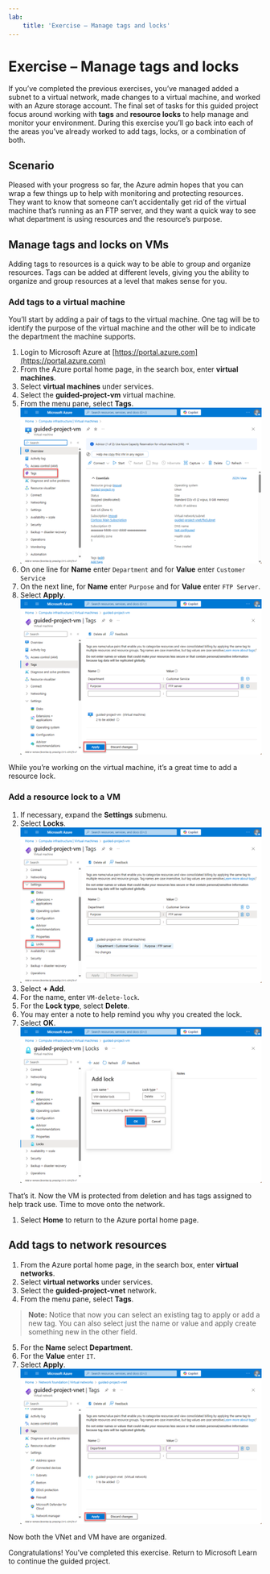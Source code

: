 ```yaml
---
lab:
    title: 'Exercise – Manage tags and locks'
---
```


# Exercise – Manage tags and locks
If you’ve completed the previous exercises, you’ve managed added a subnet to a virtual network, made changes to a virtual machine, and worked with an Azure storage account. The final set of tasks for this guided project focus around working with **tags** and **resource locks** to help manage and monitor your environment. During this exercise you’ll go back into each of the areas you’ve already worked to add tags, locks, or a combination of both.

## Scenario
Pleased with your progress so far, the Azure admin hopes that you can wrap a few things up to help with monitoring and protecting resources. They want to know that someone can’t accidentally get rid of the virtual machine that’s running as an FTP server, and they want a quick way to see what department is using resources and the resource’s purpose.

##  Manage tags and locks on VMs
Adding tags to resources is a quick way to be able to group and organize resources. Tags can be added at different levels, giving you the ability to organize and group resources at a level that makes sense for you.

### Add tags to a virtual machine
You’ll start by adding a pair of tags to the virtual machine. One tag will be to identify the purpose of the virtual machine and the other will be to indicate the department the machine supports.
1.	Login to Microsoft Azure at [https://portal.azure.com](https://portal.azure.com)
2.	From the Azure portal home page, in the search box, enter **virtual machines**.
3.	Select **virtual machines** under services.
4.	Select the **guided-project-vm** virtual machine.
5.	From the menu pane, select **Tags**.
![Screenshot of the virtual machine blade with the Tags menu item highlighted.](./Media/virtual-machine-tags.png)
6.	On one line for **Name** enter `Department` and for **Value** enter `Customer Service`
7.	On the next line, for **Name** enter `Purpose` and for **Value** enter `FTP Server`.
8.	Select **Apply**.
![Screenshot of the virtual machine tags page with two tags filled in and the Apply button highlighted.](./Media/virtual-machine-tags-apply.png)

While you’re working on the virtual machine, it’s a great time to add a resource lock.

### Add a resource lock to a VM
1.	If necessary, expand the **Settings** submenu.
2.	Select **Locks**.
![Screenshot of the virtual machine menu pane with Settings expanded and Locks highlighted.](./Media/virtual-machine-settings-locks.png)
3.	Select **+ Add**.
4.	For the name, enter `VM-delete-lock`.
5.	For the **Lock type**, select **Delete**.
6.	You may enter a note to help remind you why you created the lock.
7.	Select **OK**.
![Screenshot of the virtual machine locks page with the information filled in and the OK button highlighted.](./Media/virtual-machine-settings-delete-lock.png)

That’s it. Now the VM is protected from deletion and has tags assigned to help track use. Time to move onto the network.

1.	Select **Home** to return to the Azure portal home page.

## Add tags to network resources
1.	From the Azure portal home page, in the search box, enter **virtual networks**.
2.	Select **virtual networks** under services.
3.	Select the **guided-project-vnet** network.
4.	From the menu pane, select **Tags**.
> **Note:** Notice that now you can select an existing tag to apply or add a new tag. You can also select just the name or value and apply create something new in the other field.
5.	For the **Name** select **Department**.
6.	For the **Value** enter `IT`.
7.	Select **Apply**.
![Screenshot of the virtual networks tags page with the Apply button highlighted.](./Media/virtual-networks-tags.png)

Now both the VNet and VM have are organized.

Congratulations! You've completed this exercise. Return to Microsoft Learn to continue the guided project.
